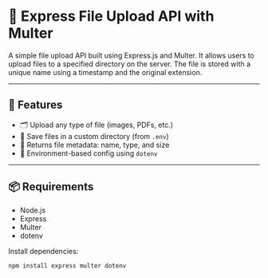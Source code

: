 # 📁 Express File Upload API with Multer

A simple file upload API built using Express.js and Multer. It allows users to upload files to a specified directory on the server. The file is stored with a unique name using a timestamp and the original extension.

---

## 🚀 Features

- 🗂 Upload any type of file (images, PDFs, etc.)
- 📂 Save files in a custom directory (from `.env`)
- 📄 Returns file metadata: name, type, and size
- 🔐 Environment-based config using `dotenv`

---

## 📦 Requirements

- Node.js
- Express
- Multer
- dotenv

Install dependencies:

```bash
npm install express multer dotenv
